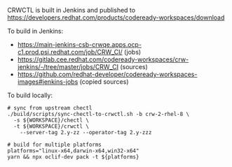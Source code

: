 CRWCTL is built in Jenkins and published to https://developers.redhat.com/products/codeready-workspaces/download

To build in Jenkins:

* https://main-jenkins-csb-crwqe.apps.ocp-c1.prod.psi.redhat.com/job/CRW_CI/ (jobs)
* https://gitlab.cee.redhat.com/codeready-workspaces/crw-jenkins/-/tree/master/jobs/CRW_CI (sources)
* https://github.com/redhat-developer/codeready-workspaces-images#jenkins-jobs (copied sources)

To build locally:

```
# sync from upstream chectl
./build/scripts/sync-chectl-to-crwctl.sh -b crw-2-rhel-8 \
  -s ${WORKSPACE}/chectl \
  -t ${WORKSPACE}/crwctl \
	--server-tag 2.y-zz --operator-tag 2.y-zzz

# build for multiple platforms
platforms="linux-x64,darwin-x64,win32-x64"
yarn && npx oclif-dev pack -t ${platforms}
```

